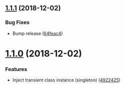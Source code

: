 ## [1.1.1](https://github.com/unlight/inject/compare/v1.1.0...v1.1.1) (2018-12-02)


### Bug Fixes

* Bump release ([64feac4](https://github.com/unlight/inject/commit/64feac4))

# [1.1.0](https://github.com/unlight/inject/compare/v1.0.1...v1.1.0) (2018-12-02)


### Features

* Inject transient class instance (singleton) ([4922425](https://github.com/unlight/inject/commit/4922425))
